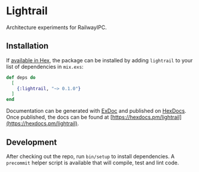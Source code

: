 # Lightrail

Architecture experiments for RailwayIPC.

## Installation

If [available in Hex](https://hex.pm/docs/publish), the package can be installed by adding `lightrail` to your list of dependencies in `mix.exs`:

```elixir
def deps do
  [
    {:lightrail, "~> 0.1.0"}
  ]
end
```

Documentation can be generated with [ExDoc](https://github.com/elixir-lang/ex_doc) and published on [HexDocs](https://hexdocs.pm). Once published, the docs can be found at [https://hexdocs.pm/lightrail](https://hexdocs.pm/lightrail).

## Development

After checking out the repo, run `bin/setup` to install dependencies. A `precommit` helper script is available that will compile, test and lint code.
